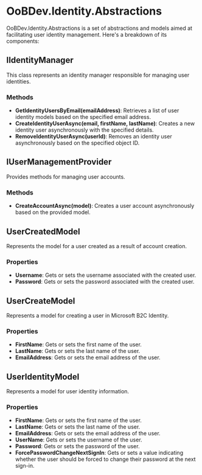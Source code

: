 # OoBDev.Identity.Abstractions

OoBDev.Identity.Abstractions is a set of abstractions and models aimed at facilitating user identity management. Here's a breakdown of its components:

## IIdentityManager

This class represents an identity manager responsible for managing user identities.

### Methods

- **GetIdentityUsersByEmail(emailAddress)**: Retrieves a list of user identity models based on the specified email address.
- **CreateIdentityUserAsync(email, firstName, lastName)**: Creates a new identity user asynchronously with the specified details.
- **RemoveIdentityUserAsync(userId)**: Removes an identity user asynchronously based on the specified object ID.

## IUserManagementProvider

Provides methods for managing user accounts.

### Methods

- **CreateAccountAsync(model)**: Creates a user account asynchronously based on the provided model.

## UserCreatedModel

Represents the model for a user created as a result of account creation.

### Properties

- **Username**: Gets or sets the username associated with the created user.
- **Password**: Gets or sets the password associated with the created user.

## UserCreateModel

Represents a model for creating a user in Microsoft B2C Identity.

### Properties

- **FirstName**: Gets or sets the first name of the user.
- **LastName**: Gets or sets the last name of the user.
- **EmailAddress**: Gets or sets the email address of the user.

## UserIdentityModel

Represents a model for user identity information.

### Properties

- **FirstName**: Gets or sets the first name of the user.
- **LastName**: Gets or sets the last name of the user.
- **EmailAddress**: Gets or sets the email address of the user.
- **UserName**: Gets or sets the username of the user.
- **Password**: Gets or sets the password of the user.
- **ForcePasswordChangeNextSignIn**: Gets or sets a value indicating whether the user should be forced to change their password at the next sign-in.
